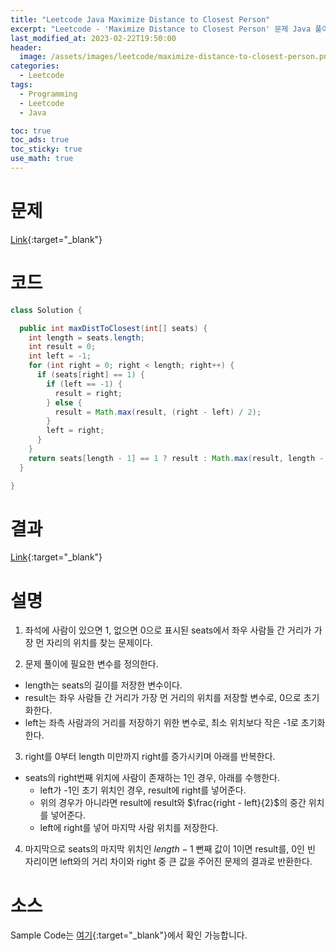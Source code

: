 ```yaml
---
title: "Leetcode Java Maximize Distance to Closest Person"
excerpt: "Leetcode - 'Maximize Distance to Closest Person' 문제 Java 풀이"
last_modified_at: 2023-02-22T19:50:00
header:
  image: /assets/images/leetcode/maximize-distance-to-closest-person.png
categories:
  - Leetcode
tags:
  - Programming
  - Leetcode
  - Java

toc: true
toc_ads: true
toc_sticky: true
use_math: true
---
```

# 문제
[Link](https://leetcode.com/problems/maximize-distance-to-closest-person){:target="_blank"}

# 코드
```java
class Solution {

  public int maxDistToClosest(int[] seats) {
    int length = seats.length;
    int result = 0;
    int left = -1;
    for (int right = 0; right < length; right++) {
      if (seats[right] == 1) {
        if (left == -1) {
          result = right;
        } else {
          result = Math.max(result, (right - left) / 2);
        }
        left = right;
      }
    }
    return seats[length - 1] == 1 ? result : Math.max(result, length - 1 - left);
  }

}
```

# 결과
[Link](https://leetcode.com/problems/maximize-distance-to-closest-person/submissions/902853390/){:target="_blank"}

# 설명
1. 좌석에 사람이 있으면 1, 없으면 0으로 표시된 seats에서 좌우 사람들 간 거리가 가장 먼 자리의 위치를 찾는 문제이다.

2. 문제 풀이에 필요한 변수를 정의한다.
- length는 seats의 길이를 저장한 변수이다.
- result는 좌우 사람들 간 거리가 가장 먼 거리의 위치를 저장할 변수로, 0으로 초기화한다.
- left는 좌측 사람과의 거리를 저장하기 위한 변수로, 최소 위치보다 작은 -1로 초기화한다.

3. right를 0부터 length 미만까지 right를 증가시키며 아래를 반복한다.
- seats의 right번째 위치에 사람이 존재하는 1인 경우, 아래를 수행한다.
  - left가 -1인 초기 위치인 경우, result에 right를 넣어준다.
  - 위의 경우가 아니라면 result에 result와 $\frac{right - left}{2}$의 중간 위치를 넣어준다.
  - left에 right를 넣어 마지막 사람 위치를 저장한다.

4. 마지막으로 seats의 마지막 위치인 $length - 1$ 뻔째 값이 1이면 result를, 0인 빈 자리이면 left와의 거리 차이와 right 중 큰 값을 주어진 문제의 결과로 반환한다.

# 소스
Sample Code는 [여기](https://github.com/GracefulSoul/leetcode/blob/master/src/main/java/gracefulsoul/problems/MaximizeDistanceToClosestPerson.java){:target="_blank"}에서 확인 가능합니다.